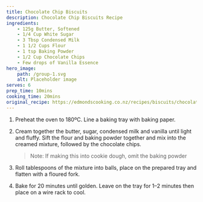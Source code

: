 ```yaml
---
title: Chocolate Chip Biscuits
description: Chocolate Chip Biscuits Recipe
ingredients:
    - 125g Butter, Softened
    - 1/4 Cup White Sugar
    - 3 Tbsp Condensed Milk
    - 1 1/2 Cups Flour
    - 1 tsp Baking Powder
    - 1/2 Cup Chocolate Chips
    - Few drops of Vanilla Essence
hero_image:
    path: /group-1.svg
    alt: Placeholder image
serves: 6
prep_time: 10mins
cooking_time: 20mins
original_recipe: https://edmondscooking.co.nz/recipes/biscuits/chocolate-chip-sante-biscuits/
---
```


1. Preheat the oven to 180ºC. Line a baking tray with baking paper.

2. Cream together the butter, sugar, condensed milk and vanilla until light and fluffy. Sift the flour and baking powder together and mix into the creamed mixture, followed by the chocolate chips.
    
    > Note: If making this into cookie dough, omit the baking powder

3. Roll tablespoons of the mixture into balls, place on the prepared tray and flatten with a floured fork.

4. Bake for 20 minutes until golden. Leave on the tray for 1–2 minutes then place on a wire rack to cool.